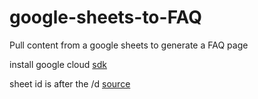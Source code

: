 # google-sheets-to-FAQ

Pull content from a google sheets to generate a FAQ page

install google cloud [sdk](https://cloud.google.com/sdk/docs/install#mac)

sheet id is after the /d [source](https://developers.google.com/sheets/api/guides/concepts)
